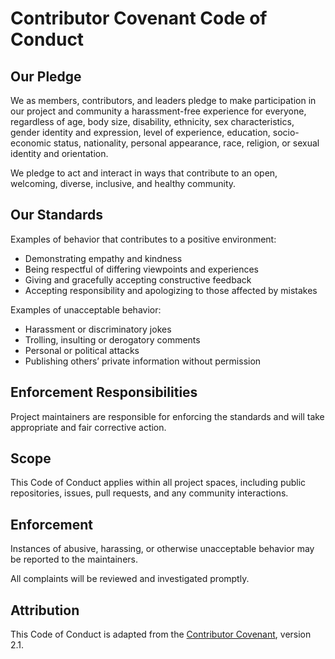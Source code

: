 # Contributor Covenant Code of Conduct

## Our Pledge
We as members, contributors, and leaders pledge to make participation in our project and community a harassment-free experience for everyone, regardless of age, body size, disability, ethnicity, sex characteristics, gender identity and expression, level of experience, education, socio-economic status, nationality, personal appearance, race, religion, or sexual identity and orientation.

We pledge to act and interact in ways that contribute to an open, welcoming, diverse, inclusive, and healthy community.

## Our Standards
Examples of behavior that contributes to a positive environment:
- Demonstrating empathy and kindness
- Being respectful of differing viewpoints and experiences
- Giving and gracefully accepting constructive feedback
- Accepting responsibility and apologizing to those affected by mistakes

Examples of unacceptable behavior:
- Harassment or discriminatory jokes
- Trolling, insulting or derogatory comments
- Personal or political attacks
- Publishing others’ private information without permission

## Enforcement Responsibilities
Project maintainers are responsible for enforcing the standards and will take appropriate and fair corrective action.

## Scope
This Code of Conduct applies within all project spaces, including public repositories, issues, pull requests, and any community interactions.

## Enforcement
Instances of abusive, harassing, or otherwise unacceptable behavior may be reported to the maintainers.

All complaints will be reviewed and investigated promptly.

## Attribution
This Code of Conduct is adapted from the [Contributor Covenant][homepage], version 2.1.

[homepage]: https://www.contributor-covenant.org